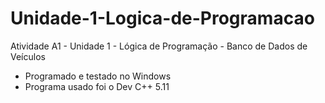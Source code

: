 # Unidade-1-Logica-de-Programacao
Atividade A1 - Unidade 1 - Lógica de Programação - Banco de Dados de Veículos

- Programado e testado no Windows
- Programa usado foi o Dev C++ 5.11
